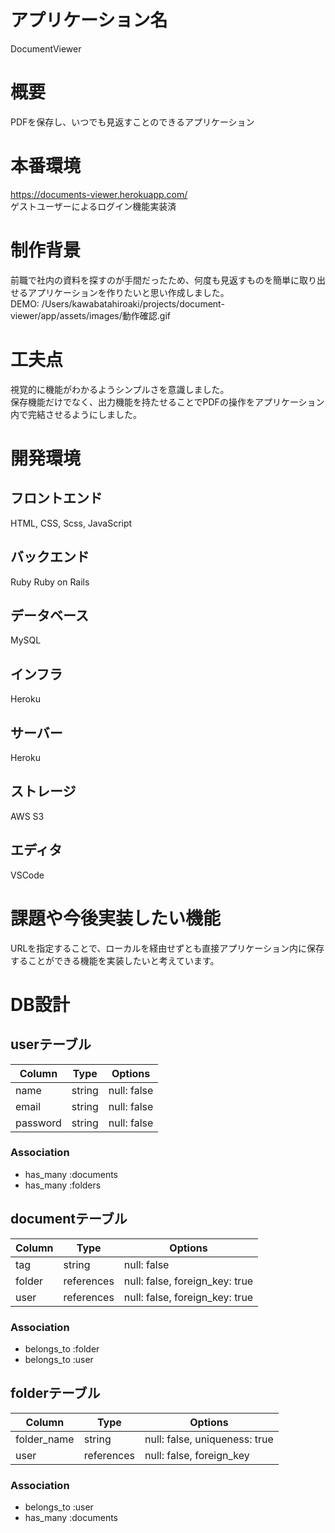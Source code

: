 # アプリケーション名
DocumentViewer

# 概要
PDFを保存し、いつでも見返すことのできるアプリケーション

# 本番環境
https://documents-viewer.herokuapp.com/ <br>
ゲストユーザーによるログイン機能実装済

# 制作背景
前職で社内の資料を探すのが手間だったため、何度も見返すものを簡単に取り出せるアプリケーションを作りたいと思い作成しました。<br>
DEMO: /Users/kawabatahiroaki/projects/document-viewer/app/assets/images/動作確認.gif

# 工夫点
視覚的に機能がわかるようシンプルさを意識しました。<br>
保存機能だけでなく、出力機能を持たせることでPDFの操作をアプリケーション内で完結させるようにしました。

# 開発環境
## フロントエンド
HTML, CSS, Scss, JavaScript 

## バックエンド
Ruby Ruby on Rails

## データベース
MySQL

## インフラ
Heroku

## サーバー
Heroku

## ストレージ
AWS S3

## エディタ
VSCode

# 課題や今後実装したい機能
URLを指定することで、ローカルを経由せずとも直接アプリケーション内に保存することができる機能を実装したいと考えています。


# DB設計

## userテーブル

| Column    | Type   | Options     |
| --------- | ------ | ------------|
| name      | string | null: false |
| email     | string | null: false |
| password  | string | null: false |


### Association
- has_many :documents
- has_many :folders

## documentテーブル

| Column  | Type       | Options                        |
| ------- | ---------- | -------------------------------|
| tag     | string     | null: false                    |
| folder  | references | null: false, foreign_key: true |
| user    | references | null: false, foreign_key: true |


### Association
- belongs_to :folder
- belongs_to :user

## folderテーブル

| Column        | Type       | Options                       |
| ------------- | ---------- | ------------------------------|
| folder_name   | string     | null: false, uniqueness: true |
| user          | references | null: false, foreign_key      |


### Association
- belongs_to :user
- has_many   :documents





